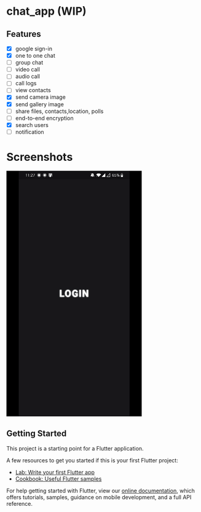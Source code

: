 # chat_app (WIP)

## Features
- [x] google sign-in
- [x] one to one chat
- [ ] group chat
- [ ] video call
- [ ] audio call
- [ ] call logs
- [ ] view contacts
- [x] send camera image
- [x] send gallery image
- [ ] share files, contacts,location, polls
- [ ] end-to-end encryption
- [x] search users
- [ ] notification

# Screenshots

<img src="screenshots/1.gif">

## Getting Started

This project is a starting point for a Flutter application.

A few resources to get you started if this is your first Flutter project:

- [Lab: Write your first Flutter app](https://flutter.dev/docs/get-started/codelab)
- [Cookbook: Useful Flutter samples](https://flutter.dev/docs/cookbook)

For help getting started with Flutter, view our
[online documentation](https://flutter.dev/docs), which offers tutorials,
samples, guidance on mobile development, and a full API reference.
